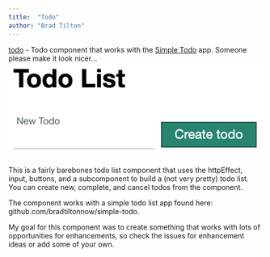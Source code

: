 ```yaml
---
title:  "Todo"
author: "Brad Tilton"
---
```

[todo](https://github.com/NowComponents/todo) - Todo component that works with the [Simple Todo]() app. Someone please make it look nicer...
![Spotify](./assets/images/todo.png)


This is a fairly barebones todo list component that uses the httpEffect, input, buttons, and a subcomponent to build a (not very pretty) todo list. You can create new, complete, and cancel todos from the component.

The component works with a simple todo list app found here: github.com/bradtiltonnow/simple-todo.

My goal for this component was to create something that works with lots of opportunities for enhancements, so check the issues for enhancement ideas or add some of your own.